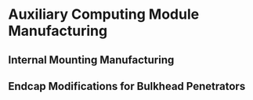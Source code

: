 # Auxiliary Computing Module Manufacturing


## Internal Mounting Manufacturing


## Endcap Modifications for Bulkhead Penetrators
